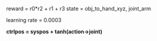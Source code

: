 reward = r0*r2 + r1 + r3
state = obj_to_hand_xyz, joint_arm

learning rate = 0.0003

**ctrlpos = syspos + tanh(action->joint)**
